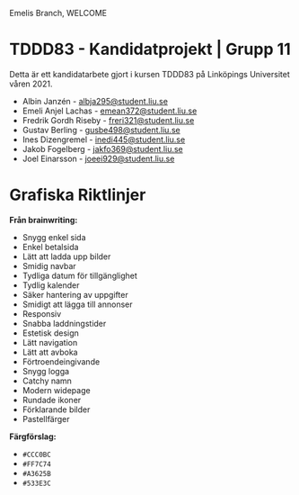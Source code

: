 Emelis Branch, WELCOME

# TDDD83 - Kandidatprojekt | Grupp 11
Detta är ett kandidatarbete gjort i kursen TDDD83 på Linköpings Universitet våren 2021.
- Albin Janzén - albja295@student.liu.se 
- Emeli Anjel Lachas - emean372@student.liu.se
- Fredrik Gordh Riseby - freri321@student.liu.se
- Gustav Berling - gusbe498@student.liu.se
- Ines Dizengremel - inedi445@student.liu.se
- Jakob Fogelberg - jakfo369@student.liu.se
- Joel Einarsson - joeei929@student.liu.se

# Grafiska Riktlinjer
**Från brainwriting:**
- Snygg enkel sida
- Enkel betalsida
- Lätt att ladda upp bilder
- Smidig navbar
- Tydliga datum för tillgänglighet
- Tydlig kalender
- Säker hantering av uppgifter
- Smidigt att lägga till annonser
- Responsiv
- Snabba laddningstider
- Estetisk design
- Lätt navigation
- Lätt att avboka
- Förtroendeingivande
- Snygg logga
- Catchy namn
- Modern widepage
- Rundade ikoner
- Förklarande bilder
- Pastellfärger

**Färgförslag:**  

- `#CCC0BC`
- `#FF7C74`
- `#A3625B`
- `#533E3C`

